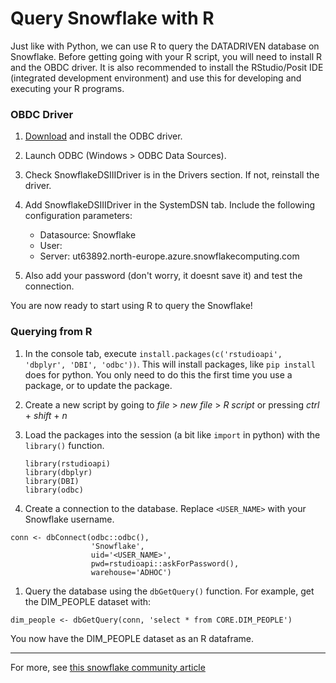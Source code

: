 # Query Snowflake with R

Just like with Python, we can use R to query the DATADRIVEN database on Snowflake. Before getting going with your R script, you will need to install R and the OBDC driver. It is also recommended to install the RStudio/Posit IDE (integrated development environment) and use this for developing and executing your R programs.

### OBDC Driver

1. [Download](https://developers.snowflake.com/odbc/) and install the ODBC driver.

1. Launch ODBC (Windows > ODBC Data Sources).

1. Check SnowflakeDSIIIDriver is in the Drivers section. If not, reinstall the driver.

1. Add SnowflakeDSIIIDriver in the SystemDSN tab. Include the following configuration parameters:

    - Datasource: Snowflake
    - User: <USERNAME>
    - Server: ut63892.north-europe.azure.snowflakecomputing.com

1. Also add your password (don't worry, it doesnt save it) and test the connection.

You are now ready to start using R to query the Snowflake!


### Querying from R

1. In the console tab, execute `install.packages(c('rstudioapi', 'dbplyr', 'DBI', 'odbc'))`. This will install packages, like `pip install` does for python. You only need to do this the first time you use a package, or to update the package.

1. Create a new script by going to *file* > *new file* > *R script* or pressing *ctrl* + *shift* + *n*

1. Load the packages into the session (a bit like `import` in python) with the `library()` function.

    ```
    library(rstudioapi)
    library(dbplyr)
    library(DBI)
    library(odbc)
    ```

1. Create a connection to the database. Replace `<USER_NAME>` with your Snowflake username.

```
conn <- dbConnect(odbc::odbc(), 
                  'Snowflake', 
                  uid='<USER_NAME>', 
                  pwd=rstudioapi::askForPassword(),
                  warehouse='ADHOC')
```

1. Query the database using the `dbGetQuery()` function. For example, get the DIM_PEOPLE dataset with:

```
dim_people <- dbGetQuery(conn, 'select * from CORE.DIM_PEOPLE')
```

You now have the DIM_PEOPLE dataset as an R dataframe.

<!--

### Going Further

Now you have data 

-->


---------

For more, see [this snowflake community article](https://community.snowflake.com/s/article/How-To-Connect-Snowflake-with-R-RStudio-using-RODBC-driver-on-Windows-MacOS-Linux)